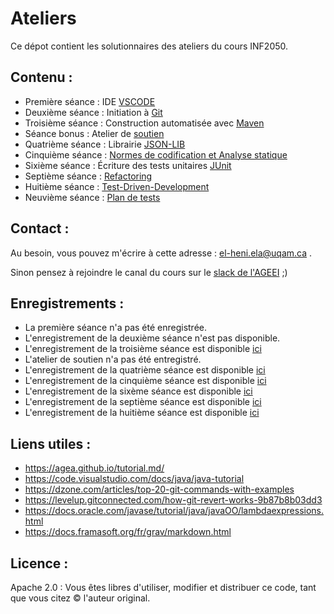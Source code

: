 # Ateliers


Ce dépot contient les solutionnaires des ateliers du cours INF2050.


## Contenu :

- Première séance : IDE [VSCODE](./VSCode)
- Deuxième séance : Initiation à [Git](./Git1)
- Troisième séance : Construction automatisée avec [Maven](./Maven1)
- Séance bonus : Atelier de [soutien](./Soutien)
- Quatrième séance : Librairie [JSON-LIB](./Json-Lib)
- Cinquième séance : [Normes de codification et Analyse statique](./Normes+PMD)
- Sixième séance : Écriture des tests unitaires [JUnit](./JUnit)
- Septième séance : [Refactoring](./Refactoring)
- Huitième séance : [Test-Driven-Development](./TDD)
- Neuvième séance : [Plan de tests](./Plan-de-tests)

## Contact :


Au besoin, vous pouvez m'écrire à cette adresse : el-heni.ela@uqam.ca .

Sinon pensez à rejoindre le canal du cours sur le [slack de l'AGEEI](https://ageii-uqam.slack.com/) ;)

## Enregistrements :
- La première séance n'a pas été enregistrée.
- L'enregistrement de la deuxième séance n'est pas disponible.
- L'enregistrement de la troisième séance est disponible [ici](https://drive.google.com/drive/folders/118CG3wFoUWv9qpRvUCC-ANG14vtF3Pk8?usp=sharing)
- L'atelier de soutien n'a pas été entregistré.
- L'enregistrement de la quatrième séance est disponible [ici](https://drive.google.com/file/d/1-BP_B0QmNHJkW_LL5QQENVWH8A0Gv9a2/view?usp=sharing)
- L'enregistrement de la cinquième séance est disponible [ici](https://drive.google.com/file/d/1ZJmqGGxUMRfk-6dOq-5SGcoXDDtkNIzm/view?usp=sharing)
- L'enregistrement de la sixème séance est disponible [ici](https://drive.google.com/drive/folders/1XLYX2SGK_nYZDf49efMA6mOtyWUuqbxJ?usp=sharing)
- L'enregistrement de la septième séance est disponible [ici](https://drive.google.com/file/d/17gz9yw3hSkXECpRr2Di513Rc8RDsXCyT/view?usp=sharing)
- L'enregistrement de la huitième séance est disponible [ici](https://drive.google.com/file/d/1iuxiV6aG_jvQtZ2UQY3C6DCO_Y6879PL/view?usp=sharing)

## Liens utiles :

- https://agea.github.io/tutorial.md/
- https://code.visualstudio.com/docs/java/java-tutorial 
- https://dzone.com/articles/top-20-git-commands-with-examples
- https://levelup.gitconnected.com/how-git-revert-works-9b87b8b03dd3
- https://docs.oracle.com/javase/tutorial/java/javaOO/lambdaexpressions.html
- https://docs.framasoft.org/fr/grav/markdown.html

## Licence :
Apache 2.0 : Vous êtes libres d'utiliser, modifier et distribuer ce code, tant que vous citez &copy; l'auteur original.

